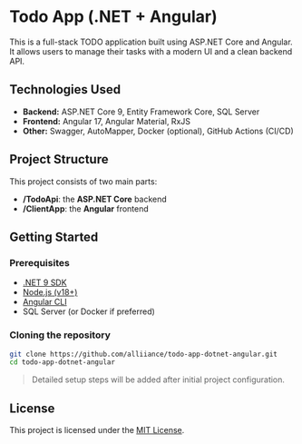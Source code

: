 
# Todo App (.NET + Angular)

This is a full-stack TODO application built using ASP.NET Core and Angular.  
It allows users to manage their tasks with a modern UI and a clean backend API.

## Technologies Used

- **Backend:** ASP.NET Core 9, Entity Framework Core, SQL Server
- **Frontend:** Angular 17, Angular Material, RxJS
- **Other:** Swagger, AutoMapper, Docker (optional), GitHub Actions (CI/CD)

## Project Structure

This project consists of two main parts:
- **/TodoApi**: the **ASP.NET Core** backend
- **/ClientApp**: the **Angular** frontend

## Getting Started

### Prerequisites

- [.NET 9 SDK](https://dotnet.microsoft.com/en-us/download/dotnet/9.0)
- [Node.js (v18+)](https://nodejs.org/)
- [Angular CLI](https://angular.io/cli)
- SQL Server (or Docker if preferred)

### Cloning the repository

```bash
git clone https://github.com/alliiance/todo-app-dotnet-angular.git
cd todo-app-dotnet-angular
```

> Detailed setup steps will be added after initial project configuration.

## License

This project is licensed under the [MIT License](LICENSE).
